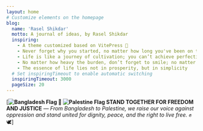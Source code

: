 ```yaml
---
layout: home
# Customize elements on the homepage
blog:
  name: 'Rasel Shikdar'
  motto: A journal of ideas, by Rasel Shikdar
  inspiring:
    - A theme customized based on VitePress 🎨
    - Never forget why you started, no matter how long you've been on the journey
    - Life is like a journey of cultivation; you can’t achieve perfection from the beginning
    - No matter how heavy the burden, don’t forget to smile; no matter how long the journey, don’t forget to persist
    - The essence of life lies not in prosperity, but in simplicity
  # Set inspiringTimeout to enable automatic switching
  inspiringTimeout: 3000
  pageSize: 20
---
```


[**![Bangladesh Flag](https://upload.wikimedia.org/wikipedia/commons/f/f9/Flag_of_Bangladesh.svg) 🤝 ![Palestine Flag](https://upload.wikimedia.org/wikipedia/commons/0/00/Flag_of_Palestine.svg) STAND TOGETHER FOR FREEDOM AND JUSTICE** — _From Bangladesh to Palestine, we raise our voice against oppression and stand united for dignity, peace, and the right to live free._ ✊🕊️]
